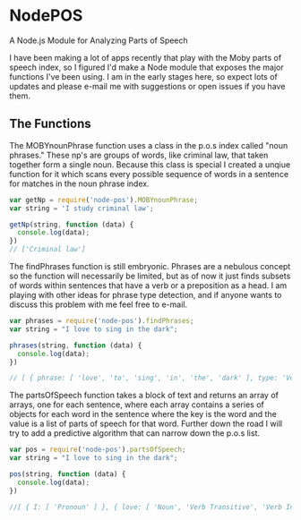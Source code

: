 NodePOS
=======

A Node.js Module for Analyzing Parts of Speech

I have been making a lot of apps recently that play with the Moby parts of speech index, so I figured I'd make a Node module that exposes the major functions I've been using. I am in the early stages here, so expect lots of updates and please e-mail me with suggestions or open issues if you have them.

The Functions
-------------

The MOBYnounPhrase function uses a class in the p.o.s index called "noun phrases." These np's are groups of words, like criminal law, that taken together form a single noun. Because this class is special I created a unqiue function for it which scans every possible sequence of words in a sentence for matches in the noun phrase index.

```javascript
var getNp = require('node-pos').MOBYnounPhrase;
var string = 'I study criminal law';

getNp(string, function (data) {
  console.log(data);
})
// ['Criminal law']
```

The findPhrases function is still embryonic. Phrases are a nebulous concept so the function will necessarily be limited, but as of now it just finds subsets of words within sentences that have a verb or a preposition as a head. I am playing with other ideas for phrase type detection, and if anyone wants to discuss this problem with me feel free to e-mail.


```javascript
var phrases = require('node-pos').findPhrases;
var string = "I love to sing in the dark";

phrases(string, function (data) {
  console.log(data);
})

// [ { phrase: [ 'love', 'to', 'sing', 'in', 'the', 'dark' ], type: 'Verb Phrase' }, { phrase: [ 'to', 'sing', 'in', 'the', 'dark' ], type: 'Prepositional Phrase' }, { phrase: [ 'sing', 'in', 'the', 'dark' ], type: 'Verb Phrase' }, { phrase: [ 'in', 'the', 'dark' ], type: 'Prepositional Phrase' } ]
```
The partsOfSpeech function takes a block of text and returns an array of arrays, one for each sentence, where each array contains a series of objects for each word in the sentence where the key is the word and the value is a list of parts of speech for that word. Further down the road I will try to add a predictive algorithm that can narrow down the p.o.s list.

```javascript
var pos = require('node-pos').partsOfSpeech;
var string = "I love to sing in the dark";

pos(string, function (data) {
  console.log(data);
})

//[ { I: [ 'Pronoun' ] }, { love: [ 'Noun', 'Verb Transitive', 'Verb Intransitive' ] }, { to: [ 'Adverb', 'Preposition' ] }, { sing: [ 'Noun', 'Verb Transitive', 'Verb', 'Verb Intransitive' ] }, { in: [ 'Adjective', 'Noun', 'Adverb', 'Preposition' ] }, { the: [ 'Adverb', 'Definite Article' ] }, { dark: [ 'Adjective', 'Noun', 'Verb' ] } ]
```
